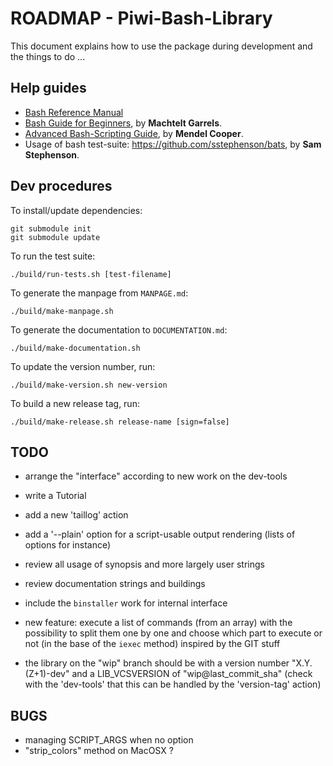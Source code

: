 ROADMAP - Piwi-Bash-Library
===========================

This document explains how to use the package during development and the things to do ...


## Help guides

-   [Bash Reference Manual](http://www.gnu.org/software/bash/manual/bashref.html)
-   [Bash Guide for Beginners](http://www.tldp.org/LDP/Bash-Beginners-Guide/html/Bash-Beginners-Guide.html),
    by **Machtelt Garrels**.
-   [Advanced Bash-Scripting Guide](http://www.tldp.org/LDP/abs/html/abs-guide.html),
    by **Mendel Cooper**.
-   Usage of bash test-suite: <https://github.com/sstephenson/bats>, by **Sam Stephenson**.


## Dev procedures

To install/update dependencies:

    git submodule init
    git submodule update

To run the test suite:

    ./build/run-tests.sh [test-filename]

To generate the manpage from `MANPAGE.md`:

    ./build/make-manpage.sh

To generate the documentation to `DOCUMENTATION.md`:

    ./build/make-documentation.sh

To update the version number, run:

    ./build/make-version.sh new-version

To build a new release tag, run:

    ./build/make-release.sh release-name [sign=false]


## TODO

-   arrange the "interface" according to new work on the dev-tools
-   write a Tutorial
-   add a new 'taillog' action
-   add a '--plain' option for a script-usable output rendering (lists of options for instance)

-   review all usage of synopsis and more largely user strings
-   review documentation strings and buildings
-   include the `binstaller` work for internal interface

-   new feature: execute a list of commands (from an array) with the possibility to split
    them one by one and choose which part to execute or not (in the base of the `iexec` method)
    inspired by the GIT stuff

-   the library on the "wip" branch should be with a version number "X.Y.(Z+1)-dev" and a LIB_VCSVERSION
    of "wip@last_commit_sha" (check with the 'dev-tools' that this can be handled by the 'version-tag' action)


## BUGS

-   managing SCRIPT_ARGS when no option
-   "strip_colors" method on MacOSX ?
